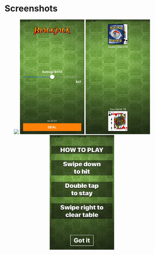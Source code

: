 <!DOCTYPE html>
<html>
<body>
  <h1>Screenshots</h1>
  <p align="center">
    <img src="Preview/animation.gif" width="210"> <img src="Preview/preview1.jpg" width="210"> <img src="Preview/preview2.jpg" width="210"> <img src="Preview/preview3.jpg" width="210">
  </p>
</body>
</html>